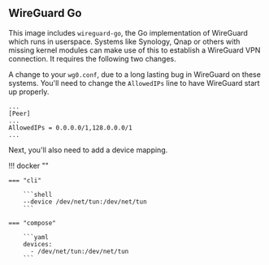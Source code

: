 ## WireGuard Go

This image includes `wireguard-go`, the Go implementation of WireGuard which runs in userspace. Systems like Synology, Qnap or others with missing kernel modules can make use of this to establish a WireGuard VPN connection. It requires the following two changes.

A change to your `wg0.conf`, due to a long lasting bug in WireGuard on these systems. You'll need to change the `AllowedIPs` line to have WireGuard start up properly.

```text
...
[Peer]
...
AllowedIPs = 0.0.0.0/1,128.0.0.0/1
...
```

Next, you'll also need to add a device mapping.

!!! docker ""

    === "cli"

        ```shell
        --device /dev/net/tun:/dev/net/tun
        ```

    === "compose"

        ```yaml
        devices:
          - /dev/net/tun:/dev/net/tun
        ```
